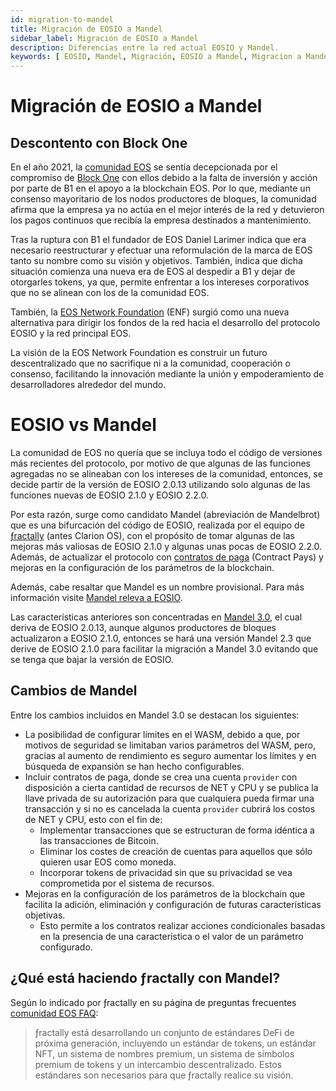 ```yaml
---
id: migration-to-mandel
title: Migración de EOSIO a Mandel
sidebar_label: Migración de EOSIO a Mandel
description: Diferencias entre la red actual EOSIO y Mandel.
keywords: [ EOSIO, Mandel, Migración, EOSIO a Mandel, Migracion a Mandel, Cuál es la diferencia entre EOSIO Y Mandel, fractally, ƒractally ]
---
```


# Migración de EOSIO a Mandel


## Descontento con Block One

En el año 2021, la [comunidad EOS](https://eoscommunity.org/) se sentía decepcionada por el compromiso de [Block One](https://block.one/) con ellos debido a la falta de inversión y acción por parte de B1 en el apoyo a la blockchain EOS. Por lo que, mediante un consenso mayoritario de los nodos productores de bloques, la comunidad afirma que la empresa ya no actúa en el mejor interés de la red y detuvieron los pagos continuos que recibía la empresa destinados a mantenimiento.

Tras la ruptura con B1 el fundador de EOS Daniel Larimer indica que era necesario reestructurar y efectuar una reformulación de la marca de EOS tanto su nombre como su visión y objetivos. También, indica que dicha situación comienza una nueva era de EOS al despedir a B1 y dejar de otorgarles tokens, ya que, permite enfrentar a los intereses corporativos que no se alinean con los de la comunidad EOS.

También, la [EOS Network Foundation](https://eosnetwork.com/) (ENF) surgió como una nueva alternativa para dirigir los fondos de la red hacia el desarrollo del protocolo EOSIO y la red principal EOS.

La visión de la EOS Network Foundation es construir un futuro descentralizado que no sacrifique ni a la comunidad, cooperación o consenso, facilitando la innovación mediante la unión y empoderamiento de desarrolladores alrededor del mundo.

# EOSIO vs Mandel

La comunidad de EOS no quería que se incluya todo el código de versiones más recientes del protocolo, por motivo de que algunas de las funciones agregadas no se alineaban con los intereses de la comunidad, entonces, se decide partir de la versión de EOSIO 2.0.13 utilizando solo algunas de las funciones nuevas de EOSIO 2.1.0 y EOSIO 2.2.0.

Por esta razón, surge como candidato Mandel (abreviación de Mandelbrot) que es una bifurcación del código de EOSIO, realizada por el equipo de [ƒractally](https://fractally.com/) (antes Clarion OS), con el propósito de tomar algunas de las mejoras más valiosas de EOSIO 2.1.0 y algunas unas pocas de EOSIO 2.2.0. Además, de actualizar el protocolo con [contratos de paga](https://eoscommunity.github.io/clsdk-docs/book/std/cpay/index.html) (Contract Pays) y mejoras en la configuración de los parámetros de la blockchain. 

Además, cabe resaltar que Mandel es un nombre provisional. Para más información visite [Mandel releva a EOSIO](https://medium.com/edenoneos/eos-mandel-to-takeover-eosio-in-2022-2e25bf5451f0).

Las características anteriores son concentradas en [Mandel 3.0](https://github.com/eosnetworkfoundation/mandel/releases/tag/v3.1.0-rc1), el cual deriva de EOSIO 2.0.13, aunque algunos productores de bloques actualizaron a EOSIO 2.1.0, entonces se hará una versión Mandel 2.3 que derive de EOSIO 2.1.0 para facilitar la migración a Mandel 3.0 evitando que se tenga que bajar la versión de EOSIO.

## Cambios de Mandel

Entre los cambios incluidos en Mandel 3.0 se destacan los siguientes:

- La posibilidad de configurar límites en el WASM, debido a que, por motivos de seguridad se limitaban varios parámetros del WASM, pero, gracias al aumento de rendimiento es seguro aumentar los límites y en búsqueda de expansión se han hecho configurables.
- Incluir contratos de paga, donde se crea una cuenta `provider` con disposición a cierta cantidad de recursos de NET y CPU y se publica la llave privada de su autorización para que cualquiera pueda firmar una transacción y si no es cancelada la cuenta `provider` cubrirá los costos de NET y CPU, esto con el fin de: 
    - Implementar transacciones que se estructuran de forma idéntica a las transacciones de Bitcoin. 
    - Eliminar los costes de creación de cuentas para aquellos que sólo quieren usar EOS como moneda. 
    - Incorporar tokens de privacidad sin que su privacidad se vea comprometida por el sistema de recursos. 
- Mejoras en la configuración de los parámetros de la blockchain que facilita la adición, eliminación y configuración de futuras características objetivas.
    - Esto permite a los contratos realizar acciones condicionales basadas en la presencia de una característica o el valor de un parámetro configurado. 

## ¿Qué está haciendo ƒractally con Mandel?

Según lo indicado por ƒractally en su página de preguntas frecuentes [comunidad EOS FAQ](https://fractally.com/blog/eos-community-faq):

> ƒractally está desarrollando un conjunto de estándares DeFi de próxima generación, incluyendo un estándar de tokens, un estándar NFT, un sistema de nombres premium, un sistema de símbolos premium de tokens y un intercambio descentralizado. Estos estándares son necesarios para que ƒractally realice su visión.

